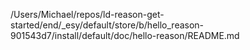 /Users/Michael/repos/ld-reason-get-started/end/_esy/default/store/b/hello_reason-901543d7/install/default/doc/hello-reason/README.md